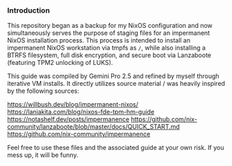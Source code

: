 ### Introduction

This repository began as a backup for my NixOS configuration and now simultaneously serves the purpose of staging files for an impermanent NixOS installation process. This process is intended to install an impermanent NixOS workstation via tmpfs as `/`, while also installing a BTRFS filesystem, full disk encryption, and secure boot via Lanzaboote (featuring TPM2 unlocking of LUKS).

This guide was compiled by Gemini Pro 2.5 and refined by myself through iterative VM installs. It directly utilizes source material / was heavily inspired by the following sources:

https://willbush.dev/blog/impermanent-nixos/
https://laniakita.com/blog/nixos-fde-tpm-hm-guide
https://notashelf.dev/posts/impermanence
https://github.com/nix-community/lanzaboote/blob/master/docs/QUICK_START.md
https://github.com/nix-community/impermanence

Feel free to use these files and the associated guide at your own risk. If you mess up, it will be funny.
